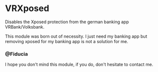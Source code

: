 # VRXposed
Disables the Xposed protection from the german banking app VRBank/Volksbank.

This module was born out of necessity. I just need my banking app but removing xposed for my banking app is not a solution for me.

### @Fiducia

I hope you don't mind this module, if you do, don't hesitate to contact me.
